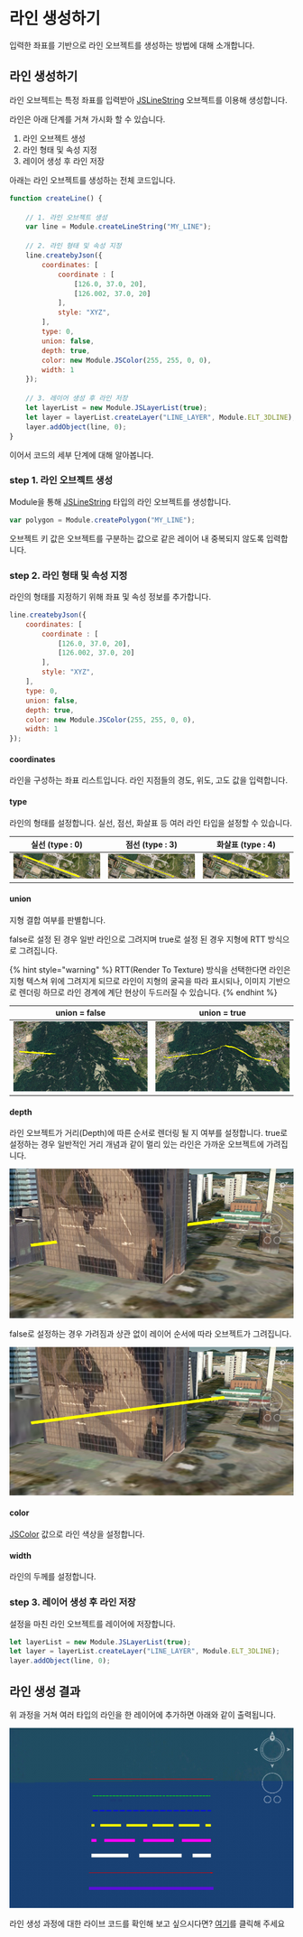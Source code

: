 # 라인 생성하기

입력한 좌표를 기반으로 라인 오브젝트를 생성하는 방법에 대해 소개합니다.

## 라인 생성하기

라인 오브젝트는 특정 좌표를 입력받아 [JSLineString](../object/jslinestring.md) 오브젝트를 이용해 생성합니다.

라인은 아래 단계를 거쳐 가시화 할 수 있습니다.

1. 라인 오브젝트 생성
2. 라인 형태 및 속성 지정
3. 레이어 생성 후 라인 저장

아래는 라인 오브젝트를 생성하는 전체 코드입니다.

```javascript
function createLine() {

    // 1. 라인 오브젝트 생성
    var line = Module.createLineString("MY_LINE");

    // 2. 라인 형태 및 속성 지정
    line.createbyJson({
        coordinates: [
            coordinate : [
                [126.0, 37.0, 20],
                [126.002, 37.0, 20]
            ],
            style: "XYZ",
        ],
        type: 0, 	
        union: false, 
        depth: true, 
        color: new Module.JSColor(255, 255, 0, 0), 
        width: 1 
    });

    // 3. 레이어 생성 후 라인 저장
    let layerList = new Module.JSLayerList(true);
    let layer = layerList.createLayer("LINE_LAYER", Module.ELT_3DLINE);
    layer.addObject(line, 0);
}
```

이어서 코드의 세부 단계에 대해 알아봅니다.



### step 1. 라인 오브젝트 생성

Module을 통해 [JSLineString](../object/jslinestring.md) 타입의 라인 오브젝트를 생성합니다.

```javascript
var polygon = Module.createPolygon("MY_LINE");
```

오브젝트 키 값은 오브젝트를 구분하는 값으로 같은 레이어 내 중복되지 않도록 입력합니다.



### step 2. 라인 형태 및 속성 지정

라인의 형태를 지정하기 위해 좌표 및 속성 정보를 추가합니다.

```javascript
line.createbyJson({
    coordinates: [
        coordinate : [
            [126.0, 37.0, 20],
            [126.002, 37.0, 20]
        ],
        style: "XYZ",
    ],
    type: 0, 	
    union: false, 
    depth: true, 
    color: new Module.JSColor(255, 255, 0, 0), 
    width: 1 
});
```

#### coordinates

라인을 구성하는 좌표 리스트입니다. 라인 지점들의 경도, 위도, 고도 값을 입력합니다.

#### type

라인의 형태를 설정합니다. 실선, 점선, 화살표 등 여러 라인 타입을 설정할 수 있습니다.

|                       실선 (type : 0)                      |               점선 (type : 3)              |              화살표 (type : 4)             |
| :------------------------------------------------------: | :--------------------------------------: | :-------------------------------------: |
| ![](<../.gitbook/assets/image (10) (1) (1) (1) (1).png>) | ![](<../.gitbook/assets/image (5).png>) | ![](<../.gitbook/assets/image (18).png>) |

#### union

지형 결합 여부를 판별합니다.

false로 설정 된 경우 일반 라인으로 그려지며 true로 설정 된 경우 지형에 RTT 방식으로 그려집니다.

{% hint style="warning" %}
RTT(Render To Texture) 방식을 선택한다면 라인은 지형 텍스쳐 위에 그려지게 되므로 라인이 지형의 굴곡을 따라 표시되나, 이미지 기반으로 렌더링 하므로 라인 경계에 계단 현상이 두드러질 수 있습니다.
{% endhint %}

|               union = false              |                 union = true                 |
| :--------------------------------------: | :------------------------------------------: |
| ![](<../.gitbook/assets/image (31).png>) | ![](<../.gitbook/assets/image (12) (1).png>) |

#### depth

라인 오브젝트가 거리(Depth)에 따른 순서로 렌더링 될 지 여부를 설정합니다. true로 설정하는 경우 일반적인 거리 개념과 같이 멀리 있는 라인은 가까운 오브젝트에 가려집니다.

![](<../.gitbook/assets/image (16).png>)

false로 설정하는 경우 가려짐과 상관 없이 레이어 순서에 따라 오브젝트가 그려집니다.

![](<../.gitbook/assets/image (28) (1) (1).png>)

#### color

[JSColor](../core/jscolor.md) 값으로 라인 색상을 설정합니다.

#### width

라인의 두께를 설정합니다.



### step 3. 레이어 생성 후 라인 저장

설정을 마친 라인 오브젝트를 레이어에 저장합니다.

```javascript
let layerList = new Module.JSLayerList(true);
let layer = layerList.createLayer("LINE_LAYER", Module.ELT_3DLINE);
layer.addObject(line, 0);
```

## 라인 생성 결과

위 과정을 거쳐 여러 타입의 라인을 한 레이어에 추가하면 아래와 같이 출력됩니다.

![](<../.gitbook/assets/image (13).png>)



라인 생성 과정에 대한 라이브 코드를 확인해 보고 싶으시다면? [여기](http://sandbox.dtwincloud.com/code/main.do?id=object\_line\_Json)를 클릭해 주세요
